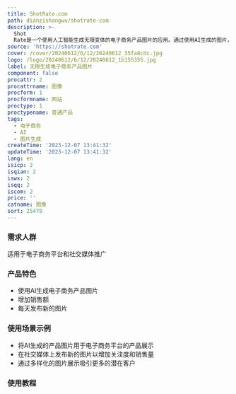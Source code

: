 ```yaml
---
title: ShotRate.com
path: dianzishangwu/shotrate-com
description: >-
  Shot
  Rate是一个使用人工智能生成无限变体的电子商务产品图片的应用。通过使用AI生成的图片，您可以每天在社交媒体上发布新的图片，从而提高销售额。该应用可以帮助您增加收入，并提供原始图片和AI生成的图片两种版本。
source: 'https://shotrate.com'
cover: /cover/20240612/6/12/20240612_35fa8cdc.jpg
logo: /logo/20240612/6/12/20240612_1b155355.jpg
label: 无限生成电子商务产品图片
component: false
procattr: 2
procattrname: 图像
procform: 1
procformname: 网站
proctype: 1
proctypename: 普通产品
tags:
  - 电子商务
  - AI
  - 图片生成
createTime: '2023-12-07 13:41:32'
updateTime: '2023-12-07 13:41:32'
lang: en
isicp: 2
isqian: 2
iswx: 2
isqq: 2
iscom: 2
price: ''
catname: 图像
sort: 25479
---
```




### 需求人群
适用于电子商务平台和社交媒体推广

### 产品特色
- 使用AI生成电子商务产品图片
- 增加销售额
- 每天发布新的图片

### 使用场景示例
- 将AI生成的产品图片用于电子商务平台的产品展示
- 在社交媒体上发布新的图片以增加关注度和销售量
- 通过多样化的图片展示吸引更多的潜在客户

### 使用教程


  
